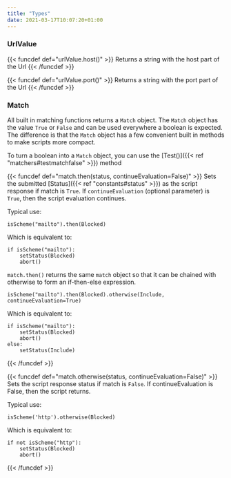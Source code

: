 ```yaml
---
title: "Types"
date: 2021-03-17T10:07:20+01:00
---
```

### UrlValue
{{< funcdef def="urlValue.host()" >}}
Returns a string with the host part of the Url
{{< /funcdef >}}

{{< funcdef def="urlValue.port()" >}}
Returns a string with the port part of the Url
{{< /funcdef >}}

### Match
All built in matching functions returns a `Match` object. The `Match` object has the value `True` or `False` and can be
used everywhere a boolean is expected. The difference is that the `Match` object has a few convenient built in methods
to make scripts more compact.

To turn a boolean into a `Match` object, you can use the [Test()]({{< ref "matchers#testmatchfalse" >}}) method

{{< funcdef def="match.then(status, continueEvaluation=False)" >}}
Sets the submitted [Status]({{< ref "constants#status" >}}) as the script response if match is `True`.
If `continueEvaluation` (optional parameter) is `True`, then the script evaluation continues.

Typical use:
```
isScheme("mailto").then(Blocked)
```

Which is equivalent to:
```
if isScheme("mailto"):
    setStatus(Blocked)
    abort()
```
`match.then()` returns the same `match` object so that it can be chained with otherwise to form an if-then-else expression.
```
isScheme("mailto").then(Blocked).otherwise(Include, continueEvaluation=True)
```

Which is equivalent to:
```
if isScheme("mailto"):
    setStatus(Blocked)
    abort()
else:
    setStatus(Include)
```
{{< /funcdef >}}

{{< funcdef def="match.otherwise(status, continueEvaluation=False)" >}}
Sets the script response status if match is `False`. If continueEvaluation is False, then the script returns.

Typical use:
```
isScheme('http').otherwise(Blocked)
```

Which is equivalent to:
```
if not isScheme("http"):
    setStatus(Blocked)
    abort()
```
{{< /funcdef >}}
